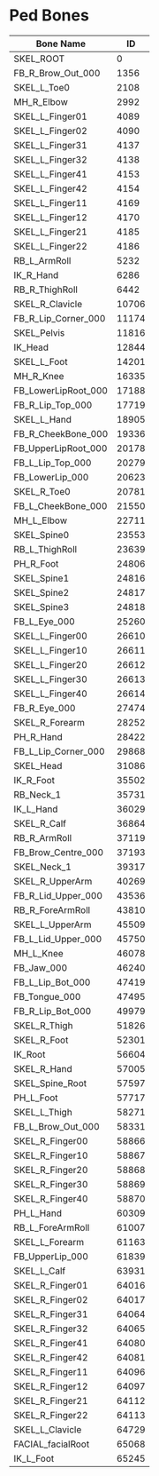 # Ped Bones

| Bone Name           | ID    |
| ------------------- | ----- |
| SKEL_ROOT           | 0     |
| FB_R_Brow_Out_000   | 1356  |
| SKEL_L_Toe0         | 2108  |
| MH_R_Elbow          | 2992  |
| SKEL_L_Finger01     | 4089  |
| SKEL_L_Finger02     | 4090  |
| SKEL_L_Finger31     | 4137  |
| SKEL_L_Finger32     | 4138  |
| SKEL_L_Finger41     | 4153  |
| SKEL_L_Finger42     | 4154  |
| SKEL_L_Finger11     | 4169  |
| SKEL_L_Finger12     | 4170  |
| SKEL_L_Finger21     | 4185  |
| SKEL_L_Finger22     | 4186  |
| RB_L_ArmRoll        | 5232  |
| IK_R_Hand           | 6286  |
| RB_R_ThighRoll      | 6442  |
| SKEL_R_Clavicle     | 10706 |
| FB_R_Lip_Corner_000 | 11174 |
| SKEL_Pelvis         | 11816 |
| IK_Head             | 12844 |
| SKEL_L_Foot         | 14201 |
| MH_R_Knee           | 16335 |
| FB_LowerLipRoot_000 | 17188 |
| FB_R_Lip_Top_000    | 17719 |
| SKEL_L_Hand         | 18905 |
| FB_R_CheekBone_000  | 19336 |
| FB_UpperLipRoot_000 | 20178 |
| FB_L_Lip_Top_000    | 20279 |
| FB_LowerLip_000     | 20623 |
| SKEL_R_Toe0         | 20781 |
| FB_L_CheekBone_000  | 21550 |
| MH_L_Elbow          | 22711 |
| SKEL_Spine0         | 23553 |
| RB_L_ThighRoll      | 23639 |
| PH_R_Foot           | 24806 |
| SKEL_Spine1         | 24816 |
| SKEL_Spine2         | 24817 |
| SKEL_Spine3         | 24818 |
| FB_L_Eye_000        | 25260 |
| SKEL_L_Finger00     | 26610 |
| SKEL_L_Finger10     | 26611 |
| SKEL_L_Finger20     | 26612 |
| SKEL_L_Finger30     | 26613 |
| SKEL_L_Finger40     | 26614 |
| FB_R_Eye_000        | 27474 |
| SKEL_R_Forearm      | 28252 |
| PH_R_Hand           | 28422 |
| FB_L_Lip_Corner_000 | 29868 |
| SKEL_Head           | 31086 |
| IK_R_Foot           | 35502 |
| RB_Neck_1           | 35731 |
| IK_L_Hand           | 36029 |
| SKEL_R_Calf         | 36864 |
| RB_R_ArmRoll        | 37119 |
| FB_Brow_Centre_000  | 37193 |
| SKEL_Neck_1         | 39317 |
| SKEL_R_UpperArm     | 40269 |
| FB_R_Lid_Upper_000  | 43536 |
| RB_R_ForeArmRoll    | 43810 |
| SKEL_L_UpperArm     | 45509 |
| FB_L_Lid_Upper_000  | 45750 |
| MH_L_Knee           | 46078 |
| FB_Jaw_000          | 46240 |
| FB_L_Lip_Bot_000    | 47419 |
| FB_Tongue_000       | 47495 |
| FB_R_Lip_Bot_000    | 49979 |
| SKEL_R_Thigh        | 51826 |
| SKEL_R_Foot         | 52301 |
| IK_Root             | 56604 |
| SKEL_R_Hand         | 57005 |
| SKEL_Spine_Root     | 57597 |
| PH_L_Foot           | 57717 |
| SKEL_L_Thigh        | 58271 |
| FB_L_Brow_Out_000   | 58331 |
| SKEL_R_Finger00     | 58866 |
| SKEL_R_Finger10     | 58867 |
| SKEL_R_Finger20     | 58868 |
| SKEL_R_Finger30     | 58869 |
| SKEL_R_Finger40     | 58870 |
| PH_L_Hand           | 60309 |
| RB_L_ForeArmRoll    | 61007 |
| SKEL_L_Forearm      | 61163 |
| FB_UpperLip_000     | 61839 |
| SKEL_L_Calf         | 63931 |
| SKEL_R_Finger01     | 64016 |
| SKEL_R_Finger02     | 64017 |
| SKEL_R_Finger31     | 64064 |
| SKEL_R_Finger32     | 64065 |
| SKEL_R_Finger41     | 64080 |
| SKEL_R_Finger42     | 64081 |
| SKEL_R_Finger11     | 64096 |
| SKEL_R_Finger12     | 64097 |
| SKEL_R_Finger21     | 64112 |
| SKEL_R_Finger22     | 64113 |
| SKEL_L_Clavicle     | 64729 |
| FACIAL_facialRoot   | 65068 |
| IK_L_Foot           | 65245 |
